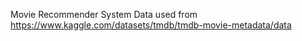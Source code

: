 Movie Recommender System
Data used from https://www.kaggle.com/datasets/tmdb/tmdb-movie-metadata/data
